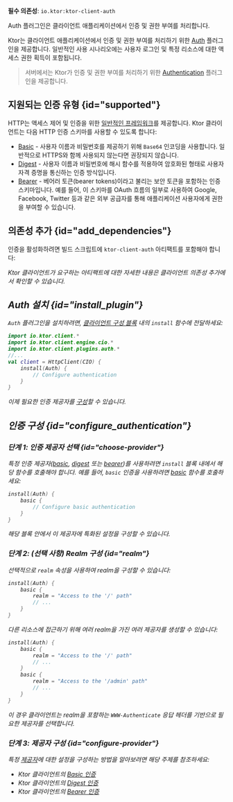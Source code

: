 [//]: # (title: Ktor 클라이언트에서의 인증 및 권한 부여)

<show-structure for="chapter" depth="2"/>
<primary-label ref="client-plugin"/>

<tldr>
<p>
<b>필수 의존성</b>: <code>io.ktor:ktor-client-auth</code>
</p>
</tldr>

<link-summary>
Auth 플러그인은 클라이언트 애플리케이션에서 인증 및 권한 부여를 처리합니다.
</link-summary>

Ktor는 클라이언트 애플리케이션에서 인증 및 권한 부여를 처리하기 위한 [Auth](https://api.ktor.io/ktor-client/ktor-client-plugins/ktor-client-auth/io.ktor.client.plugins.auth/-auth) 플러그인을 제공합니다. 일반적인 사용 시나리오에는 사용자 로그인 및 특정 리소스에 대한 액세스 권한 획득이 포함됩니다.

> 서버에서는 Ktor가 인증 및 권한 부여를 처리하기 위한 [Authentication](server-auth.md) 플러그인을 제공합니다.

## 지원되는 인증 유형 {id="supported"}

HTTP는 액세스 제어 및 인증을 위한 [일반적인 프레임워크](https://developer.mozilla.org/en-US/docs/Web/HTTP/Authentication)를 제공합니다. Ktor 클라이언트는 다음 HTTP 인증 스키마를 사용할 수 있도록 합니다:

*   [Basic](client-basic-auth.md) - 사용자 이름과 비밀번호를 제공하기 위해 `Base64` 인코딩을 사용합니다. 일반적으로 HTTPS와 함께 사용되지 않는다면 권장되지 않습니다.
*   [Digest](client-digest-auth.md) - 사용자 이름과 비밀번호에 해시 함수를 적용하여 암호화된 형태로 사용자 자격 증명을 통신하는 인증 방식입니다.
*   [Bearer](client-bearer-auth.md) - 베어러 토큰(bearer tokens)이라고 불리는 보안 토큰을 포함하는 인증 스키마입니다. 예를 들어, 이 스키마를 OAuth 흐름의 일부로 사용하여 Google, Facebook, Twitter 등과 같은 외부 공급자를 통해 애플리케이션 사용자에게 권한을 부여할 수 있습니다.

## 의존성 추가 {id="add_dependencies"}

인증을 활성화하려면 빌드 스크립트에 `ktor-client-auth` 아티팩트를 포함해야 합니다:

<var name="artifact_name" value="ktor-client-auth"/>
<Tabs group="languages">
    <TabItem title="Gradle (Kotlin)" group-key="kotlin">
        <code-block lang="Kotlin" code="            implementation(&quot;io.ktor:%artifact_name%:$ktor_version&quot;)"/>
    </TabItem>
    <TabItem title="Gradle (Groovy)" group-key="groovy">
        <code-block lang="Groovy" code="            implementation &quot;io.ktor:%artifact_name%:$ktor_version&quot;"/>
    </TabItem>
    <TabItem title="Maven" group-key="maven">
        <code-block lang="XML" code="            &lt;dependency&gt;&#10;                &lt;groupId&gt;io.ktor&lt;/groupId&gt;&#10;                &lt;artifactId&gt;%artifact_name%-jvm&lt;/artifactId&gt;&#10;                &lt;version&gt;${ktor_version}&lt;/version&gt;&#10;            &lt;/dependency&gt;"/>
    </TabItem>
</Tabs>
<p>
    Ktor 클라이언트가 요구하는 아티팩트에 대한 자세한 내용은 <Links href="/ktor/client-dependencies" summary="기존 프로젝트에 클라이언트 의존성을 추가하는 방법을 알아보세요.">클라이언트 의존성 추가</Links>에서 확인할 수 있습니다.
</p>

## Auth 설치 {id="install_plugin"}
`Auth` 플러그인을 설치하려면, [클라이언트 구성 블록](client-create-and-configure.md#configure-client) 내의 `install` 함수에 전달하세요:

```kotlin
import io.ktor.client.*
import io.ktor.client.engine.cio.*
import io.ktor.client.plugins.auth.*
//...
val client = HttpClient(CIO) {
    install(Auth) {
        // Configure authentication
    }
}
```
이제 필요한 인증 제공자를 [구성](#configure_authentication)할 수 있습니다.

## 인증 구성 {id="configure_authentication"}

### 단계 1: 인증 제공자 선택 {id="choose-provider"}

특정 인증 제공자([basic](client-basic-auth.md), [digest](client-digest-auth.md) 또는 [bearer](client-bearer-auth.md))를 사용하려면 `install` 블록 내에서 해당 함수를 호출해야 합니다. 예를 들어, `basic` 인증을 사용하려면 [basic](https://api.ktor.io/ktor-client/ktor-client-plugins/ktor-client-auth/io.ktor.client.plugins.auth.providers/basic.html) 함수를 호출하세요:

```kotlin
install(Auth) {
    basic {
        // Configure basic authentication
    }
}
```
해당 블록 안에서 이 제공자에 특화된 설정을 구성할 수 있습니다.

### 단계 2: (선택 사항) Realm 구성 {id="realm"}

선택적으로 `realm` 속성을 사용하여 realm을 구성할 수 있습니다:

```kotlin
install(Auth) {
    basic {
        realm = "Access to the '/' path"
        // ...
    }
}
```

다른 리소스에 접근하기 위해 여러 realm을 가진 여러 제공자를 생성할 수 있습니다:

```kotlin
install(Auth) {
    basic {
        realm = "Access to the '/' path"
        // ...
    }
    basic {
        realm = "Access to the '/admin' path"
        // ...
    }
}
```

이 경우 클라이언트는 realm을 포함하는 `WWW-Authenticate` 응답 헤더를 기반으로 필요한 제공자를 선택합니다.

### 단계 3: 제공자 구성 {id="configure-provider"}

특정 [제공자](#supported)에 대한 설정을 구성하는 방법을 알아보려면 해당 주제를 참조하세요:
*   Ktor 클라이언트의 [Basic 인증](client-basic-auth.md)
*   Ktor 클라이언트의 [Digest 인증](client-digest-auth.md)
*   Ktor 클라이언트의 [Bearer 인증](client-bearer-auth.md)